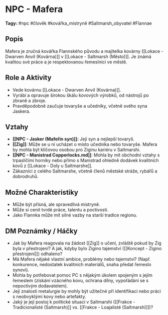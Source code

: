 # NPC - Mafera

**Tagy:** #npc #člověk #kovářka_mistryně #Saltmarsh_obyvatel #Flannae

## Popis
Mafera je zručná kovářka Flannského původu a majitelka kovárny [[Lokace - Dwarven Anvil (Kovárna)]] v [[Lokace - Saltmarsh (Město)]]. Je známá kvalitou své práce a je respektovanou řemeslnicí ve městě.

## Role a Aktivity
*   Vede kovárnu [[Lokace - Dwarven Anvil (Kovárna)]].
*   Vyrábí a opravuje širokou škálu kovových výrobků, od nástrojů po zbraně a zbroje.
*   Pravděpodobně zaučuje tovaryše a učedníky, včetně svého syna Jaskera.

## Vztahy
*   **[[NPC - Jasker (Mafeřin syn)]]:** Její syn a nejlepší tovaryš.
*   **[[Zig]]**: Může se u ní ucházet o místo učedníka nebo tovaryše. Mafera by mohla být klíčovou osobou pro Ziginu kariéru v Saltmarshi.
*   **[[NPC - Manistrad Copperlocks.md]]**: Mohla by mít obchodní vztahy s trpasličími horníky nebo přímo s Manistrad ohledně dodávek kvalitních kovů z [[Lokace - Doly u Saltmarshe]].
*   Zákazníci z celého Saltmarshe, včetně členů městské stráže, rybářů a dobrodruhů.

## Možné Charakteristiky
*   Může být přísná, ale spravedlivá mistryně.
*   Může si cenit tvrdé práce, talentu a poctivosti.
*   Jako Flannka může mít silné vazby na starší tradice regionu.

## DM Poznámky / Háčky
*   Jak by Mafera reagovala na žádost [[Zig]] o učení, zvláště pokud by Zig byla v přestrojení? A jak, kdyby bylo Zigino tajemství ([[Koncept - Zigino přestrojení]]) odhaleno?
*   Má Mafera nějaké vlastní ambice, problémy nebo tajemství? (Např. konkurence, nedostatek kvalitních materiálů, snaha předat řemeslo synovi).
*   Mohla by potřebovat pomoc PC s nějakým úkolem spojeným s jejím řemeslem (získání vzácného kovu, ochrana dílny, vypořádání se s nepoctivým dodavatelem).
*   Její znalosti metalurgie by mohly být užitečné při identifikaci nebo práci s neobvyklými kovy nebo artefakty.
*   Jaký je její postoj k politické situaci v Saltmarshi ([[Frakce - Tradicionalisté (Saltmarsh)]] vs. [[Frakce - Loajalisté (Saltmarsh)]])?